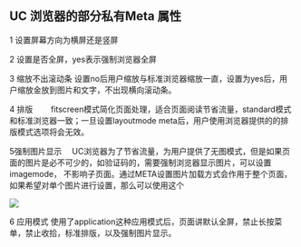 ## UC 浏览器的部分私有Meta 属性

1 设置屏幕方向为横屏还是竖屏
<meta name="screen-orientation" content="portrait|landscape">



2 设置是否全屏，yes表示强制浏览器全屏
<meta name="full-screen" content="yes">



3 缩放不出滚动条
<meta name="viewport" content="uc-fitscreen=no|yes"/>
设置no后用户缩放与标准浏览器缩放一直，设置为yes后，用户缩放金放到图片和文字，不出现横向滚动条。



4  排版
<meta name="layoutmode" content="fitscreen|standard" />
  fitscreen模式简化页面处理，适合页面阅读节省流量，standard模式和标准浏览器一致；一旦设置layoutmode meta后，用户使用浏览器提供的的排版模式选项将会无效。



5强制图片显示
<meta name="imagemode" content="force"/>
 UC浏览器为了节省流量，为用户提供了无图模式，但是如果页面的图片是必不可少的，如验证码的，需要强制浏览器显示图片，可以设置imagemode， 不影响子页面。通过META设置图片加载方式会作用于整个页面，如果希望对单个图片进行设置，那么可以使用这个

<img src="..." show="force">



6 应用模式
<meta name="browsermode" content="application"/>
使用了application这种应用模式后，页面讲默认全屏，禁止长按菜单，禁止收拾，标准排版，以及强制图片显示。

